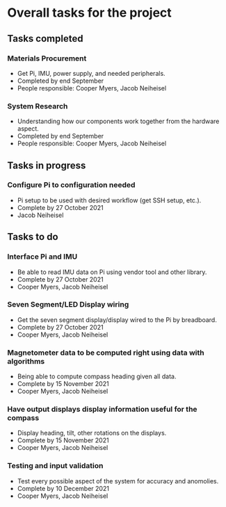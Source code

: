 # Overall tasks for the project
## Tasks completed
### Materials Procurement
* Get Pi, IMU, power supply, and needed peripherals.
* Completed by end September
* People responsible: Cooper Myers, Jacob Neiheisel
### System Research
* Understanding how our components work together from the hardware aspect.
* Completed by end September
* People responsible: Cooper Myers, Jacob Neiheisel
## Tasks in progress
### Configure Pi to configuration needed
* Pi setup to be used with desired workflow (get SSH setup, etc.).
* Complete by 27 October 2021
* Jacob Neiheisel 
## Tasks to do
### Interface Pi and IMU
* Be able to read IMU data on Pi using vendor tool and other library.
* Complete by 27 October 2021
* Cooper Myers, Jacob Neiheisel
### Seven Segment/LED Display wiring
* Get the seven segment display/display wired to the Pi by breadboard.
* Complete by 27 October 2021
* Cooper Myers, Jacob Neiheisel
### Magnetometer data to be computed right using data with algorithms
* Being able to compute compass heading given all data.
* Complete by 15 November 2021
* Cooper Myers, Jacob Neiheisel
### Have output displays display information useful for the compass
* Display heading, tilt, other rotations on the displays.
* Complete by 15 November 2021
* Cooper Myers, Jacob Neiheisel
### Testing and input validation
* Test every possible aspect of the system for accuracy and anomolies.
* Complete by 10 December 2021
* Cooper Myers, Jacob Neiheisel


